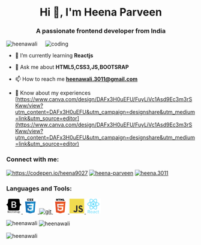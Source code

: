 



<h1 align="center">Hi 👋, I'm Heena Parveen</h1>
<h3 align="center">A passionate frontend developer from India</h3>
<img align="right" alt="coding" width="400" src="https://cdn.pnghd.pics/data/14/coding-gif-24.gif">

<p align="left"> <img src="https://komarev.com/ghpvc/?username=heenawali&label=Profile%20views&color=0e75b6&style=flat" alt="heenawali" /> </p>

- 🌱 I’m currently learning **Reactjs**

- 💬 Ask me about **HTML5,CSS3,JS,BOOTSRAP**

- 📫 How to reach me **heenawali.3011@gmail.com**

- 📄 Know about my experiences [https://www.canva.com/design/DAFx3H0uEFU/FuyLiVc1Asd9Ec3m3rSKww/view?utm_content=DAFx3H0uEFU&utm_campaign=designshare&utm_medium=link&utm_source=editor](https://www.canva.com/design/DAFx3H0uEFU/FuyLiVc1Asd9Ec3m3rSKww/view?utm_content=DAFx3H0uEFU&utm_campaign=designshare&utm_medium=link&utm_source=editor)

<h3 align="left">Connect with me:</h3>
<p align="left">
<a href="https://codepen.io/https://codepen.io/heena9027" target="blank"><img align="center" src="https://raw.githubusercontent.com/rahuldkjain/github-profile-readme-generator/master/src/images/icons/Social/codepen.svg" alt="https://codepen.io/heena9027" height="30" width="40" /></a>
<a href="https://linkedin.com/in/heena-parveen" target="blank"><img align="center" src="https://raw.githubusercontent.com/rahuldkjain/github-profile-readme-generator/master/src/images/icons/Social/linked-in-alt.svg" alt="heena-parveen" height="30" width="40" /></a>
<a href="https://instagram.com/heena.3011" target="blank"><img align="center" src="https://raw.githubusercontent.com/rahuldkjain/github-profile-readme-generator/master/src/images/icons/Social/instagram.svg" alt="heena.3011" height="30" width="40" /></a>
</p>

<h3 align="left">Languages and Tools:</h3>
<p align="left"> <a href="https://getbootstrap.com" target="_blank" rel="noreferrer"> <img src="https://raw.githubusercontent.com/devicons/devicon/master/icons/bootstrap/bootstrap-plain-wordmark.svg" alt="bootstrap" width="40" height="40"/> </a> <a href="https://www.w3schools.com/css/" target="_blank" rel="noreferrer"> <img src="https://raw.githubusercontent.com/devicons/devicon/master/icons/css3/css3-original-wordmark.svg" alt="css3" width="40" height="40"/> </a> <a href="https://git-scm.com/" target="_blank" rel="noreferrer"> <img src="https://www.vectorlogo.zone/logos/git-scm/git-scm-icon.svg" alt="git" width="40" height="40"/> </a> <a href="https://www.w3.org/html/" target="_blank" rel="noreferrer"> <img src="https://raw.githubusercontent.com/devicons/devicon/master/icons/html5/html5-original-wordmark.svg" alt="html5" width="40" height="40"/> </a> <a href="https://developer.mozilla.org/en-US/docs/Web/JavaScript" target="_blank" rel="noreferrer"> <img src="https://raw.githubusercontent.com/devicons/devicon/master/icons/javascript/javascript-original.svg" alt="javascript" width="40" height="40"/> </a> <a href="https://reactjs.org/" target="_blank" rel="noreferrer"> <img src="https://raw.githubusercontent.com/devicons/devicon/master/icons/react/react-original-wordmark.svg" alt="react" width="40" height="40"/> </a> </p>

<p><img align="left" src="https://github-readme-stats.vercel.app/api/top-langs?username=heenawali&show_icons=true&locale=en&layout=compact" alt="heenawali" /></p>

<p>&nbsp;<img align="center" src="https://github-readme-stats.vercel.app/api?username=heenawali&show_icons=true&locale=en" alt="heenawali" /></p>

<p><img align="center" src="https://github-readme-streak-stats.herokuapp.com/?user=heenawali&" alt="heenawali" /></p>



